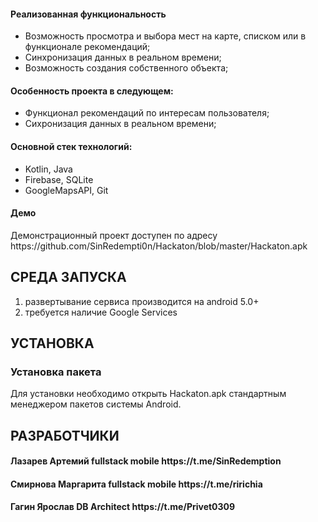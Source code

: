 <h4>Реализованная функциональность</h4>
<ul>
    <li>Возможность просмотра и выбора мест на карте, списком или в функционале рекомендаций;</li>
    <li>Синхронизация данных в реальном времени;</li>
    <li>Возможность создания собственного объекта;</li>
</ul> 
<h4>Особенность проекта в следующем:</h4>
<ul>
 <li>Функционал рекомендаций по интересам пользователя;</li>
 <li>Сихронизация данных в реальном времени;</li>
 </ul>
<h4>Основной стек технологий:</h4>
<ul>
	<li>Kotlin, Java</li>
	<li>Firebase, SQLite</li>
	<li>GoogleMapsAPI, Git</li>
  
 </ul>
<h4>Демо</h4>
<p>Демонстрационный проект доступен по адресу https://github.com/SinRedempti0n/Hackaton/blob/master/Hackaton.apk </p>


СРЕДА ЗАПУСКА
------------
1) развертывание сервиса производится на android 5.0+
2) требуется наличие Google Services


УСТАНОВКА
------------
### Установка пакета

Для установки необходимо открыть Hackaton.apk стандартным менеджером пакетов системы Android. 


РАЗРАБОТЧИКИ
------------
<h4>Лазарев Артемий fullstack mobile https://t.me/SinRedemption </h4>
<h4>Смирнова Маргарита fullstack mobile https://t.me/ririchia </h4>
<h4>Гагин Ярослав DB Architect https://t.me/Privet0309 </h4>

